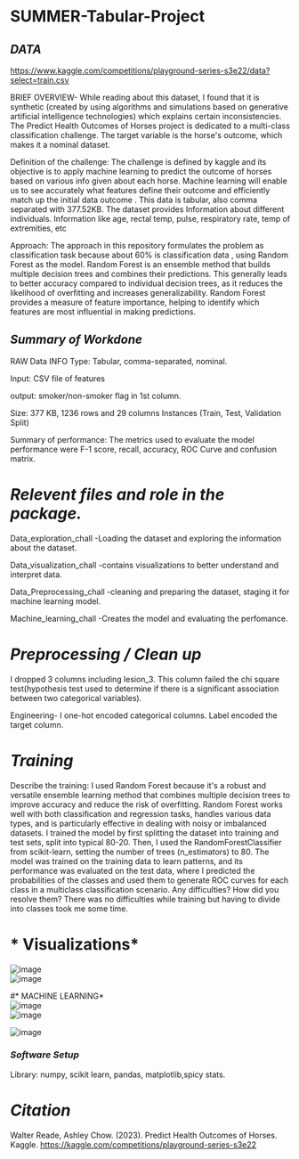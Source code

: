 # SUMMER-Tabular-Project
## *DATA*  
https://www.kaggle.com/competitions/playground-series-s3e22/data?select=train.csv  


BRIEF OVERVIEW- While reading about this dataset, I found that it is synthetic (created by using algorithms and simulations based on generative artificial intelligence technologies) which explains certain inconsistencies. The Predict Health Outcomes of Horses project is dedicated to a multi-class classification challenge. The target variable is the horse's outcome, which makes it a nominal dataset.  

Definition of the challenge: The challenge is defined by kaggle and its objective is to apply machine learning to predict the outcome of horses based on various info given about each horse. Machine learning will enable us to see accurately what features define their outcome and efficiently match up the initial data outcome . This data is tabular, also comma separated with 377.52KB. The dataset provides Information about different individuals. Information like age, rectal temp, pulse, respiratory rate, temp of extremities, etc  

Approach: The approach in this repository formulates the problem as classification task because about 60% is classification data , using Random Forest as the model. Random Forest is an ensemble method that builds multiple decision trees and combines their predictions. This generally leads to better accuracy compared to individual decision trees, as it reduces the likelihood of overfitting and increases generalizability. Random Forest provides a measure of feature importance, helping to identify which features are most influential in making predictions.  

## *Summary of Workdone*
RAW Data INFO
Type: Tabular, comma-separated, nominal.

Input: CSV file of features

output: smoker/non-smoker flag in 1st column.

Size: 377 KB, 1236 rows and 29 columns Instances (Train, Test, Validation Split)

Summary of performance: The metrics used to evaluate the model performance were F-1 score, recall, accuracy, ROC Curve and confusion matrix.

# *Relevent files and role in the package.*  

Data_exploration_chall -Loading the dataset and exploring the information about the dataset.

Data_visualization_chall -contains visualizations to better understand and interpret data.

Data_Preprocessing_chall -cleaning and preparing the dataset, staging it for machine learning model.

Machine_learning_chall -Creates the model and evaluating the perfomance.  

# *Preprocessing / Clean up*
I dropped 3 columns including lesion_3. This column failed the chi square test(hypothesis test used to determine if there is a significant association between two categorical variables).  

Engineering- I one-hot encoded categorical columns. Label encoded the target column.  

# *Training*
Describe the training: I used Random Forest because it's a robust and versatile ensemble learning method that combines multiple decision trees to improve accuracy and reduce the risk of overfitting. Random Forest works well with both classification and regression tasks, handles various data types, and is particularly effective in dealing with noisy or imbalanced datasets. I trained the model by first splitting the dataset into training and test sets, split into typical 80-20. Then, I used the RandomForestClassifier from scikit-learn, setting the number of trees (n_estimators) to 80. The model was trained on the training data to learn patterns, and its performance was evaluated on the test data, where I predicted the probabilities of the classes and used them to generate ROC curves for each class in a multiclass classification scenario. Any difficulties? How did you resolve them? There was no difficulties while training but having to divide into classes took me some time.


# * Visualizations*
![image](https://github.com/user-attachments/assets/b25aa411-7289-41b2-aa4d-88f4b8685057)  
![image](https://github.com/user-attachments/assets/6e65b89f-d48d-4995-84fc-a8cf78522986)


#* MACHINE LEARNING*  
![image](https://github.com/user-attachments/assets/601237a2-7898-4592-b867-4543106f2062)  
![image](https://github.com/user-attachments/assets/46650536-ed17-46f5-bf6c-0f37b7a06473)


![image](https://github.com/user-attachments/assets/7d18d7d9-3340-4f1a-9a24-62629485dc8c)




### *Software Setup*
Library: numpy, scikit learn, pandas, matplotlib,spicy stats.  



# *Citation*  
Walter Reade, Ashley Chow. (2023). Predict Health Outcomes of Horses. Kaggle. https://kaggle.com/competitions/playground-series-s3e22
